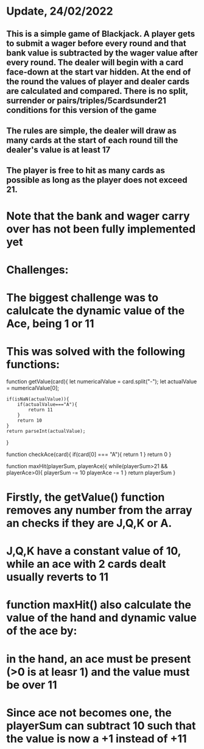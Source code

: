 # Update, 24/02/2022

## This is a simple game of Blackjack. A player gets to submit a wager before every round and that bank value is subtracted by the wager value after every round. The dealer will begin with a card face-down at the start var hidden. At the end of the round the values of player and dealer cards are calculated and compared. There is no split, surrender or pairs/triples/5cardsunder21 conditions for this version of the game

## The rules are simple, the dealer will draw as many cards at the start of each round till the dealer's value is at least 17

## The player is free to hit as many cards as possible as long as the player does not exceed 21.

# Note that the bank and wager carry over has not been fully implemented yet

# Challenges:

# The biggest challenge was to calulcate the dynamic value of the Ace, being 1 or 11

# This was solved with the following functions:

function getValue(card){
let numericalValue = card.split("-");
let actualValue = numericalValue[0];

    if(isNaN(actualValue)){
        if(actualValue==="A"){
            return 11
        }
        return 10
    }
    return parseInt(actualValue);

}

function checkAce(card){
if(card[0] === "A"){
return 1
}
return 0
}

function maxHit(playerSum, playerAce){
while(playerSum>21 && playerAce>0){
playerSum -= 10
playerAce -= 1
}
return playerSum
}

# Firstly, the getValue() function removes any number from the array an checks if they are J,Q,K or A.

# J,Q,K have a constant value of 10, while an ace with 2 cards dealt usually reverts to 11

# function maxHit() also calculate the value of the hand and dynamic value of the ace by:

# in the hand, an ace must be present (>0 is at leasr 1) and the value must be over 11

# Since ace not becomes one, the playerSum can subtract 10 such that the value is now a +1 instead of +11
